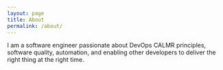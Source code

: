 ```yaml
---
layout: page
title: About
permalink: /about/
---
```


I am a software engineer passionate about DevOps CALMR principles, software quality, automation, and enabling other developers to deliver the right thing at the right time.